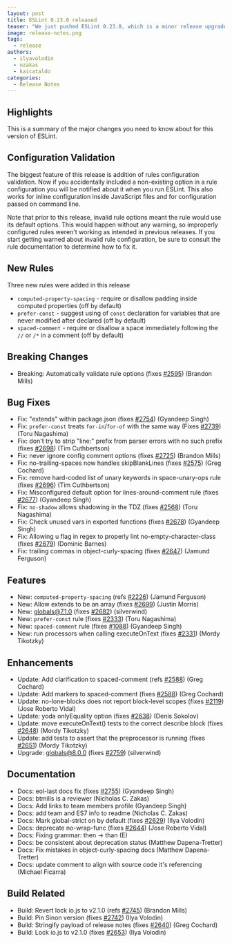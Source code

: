 ```yaml
---
layout: post
title: ESLint 0.23.0 released
teaser: "We just pushed ESLint 0.23.0, which is a minor release upgrade. This release includes new features and bug fixes."
image: release-notes.png
tags:
  - release
authors:
  - ilyavolodin
  - nzakas
  - kaicataldo
categories:
  - Release Notes
---
```


## Highlights

This is a summary of the major changes you need to know about for this version of ESLint.

## Configuration Validation

The biggest feature of this release is addition of rules configuration validation. Now if you accidentally included a non-existing option in a rule configuration
you will be notified about it when you run ESLint. This also works for inline configuration inside JavaScript files and for configuration passed on command line.

Note that prior to this release, invalid rule options meant the rule would use its default options. This would happen without any warning, so improperly configured rules weren't working as intended in previous releases. If you start getting warned about invalid rule configuration, be sure to consult the rule documentation to determine how to fix it.

## New Rules

Three new rules were added in this release

* `computed-property-spacing` - require or disallow padding inside computed properties (off by default)
* `prefer-const` - suggest using of `const` declaration for variables that are never modified after declared (off by default)
* `spaced-comment` - require or disallow a space immediately following the `//` or `/*` in a comment (off by default)

## Breaking Changes

* Breaking: Automatically validate rule options (fixes [#2595](https://github.com/eslint/eslint/issues/2595)) (Brandon Mills)

## Bug Fixes

* Fix: "extends" within package.json (fixes [#2754](https://github.com/eslint/eslint/issues/2754)) (Gyandeep Singh)
* Fix: `prefer-const` treats `for-in`/`for-of` with the same way (Fixes [#2739](https://github.com/eslint/eslint/issues/2739)) (Toru Nagashima)
* Fix: don't try to strip "line:" prefix from parser errors with no such prefix (fixes [#2698](https://github.com/eslint/eslint/issues/2698)) (Tim Cuthbertson)
* Fix: never ignore config comment options (fixes [#2725](https://github.com/eslint/eslint/issues/2725)) (Brandon Mills)
* Fix: no-trailing-spaces now handles skipBlankLines (fixes [#2575](https://github.com/eslint/eslint/issues/2575)) (Greg Cochard)
* Fix: remove hard-coded list of unary keywords in space-unary-ops rule (fixes [#2696](https://github.com/eslint/eslint/issues/2696)) (Tim Cuthbertson)
* Fix: Misconfigured default option for lines-around-comment rule (fixes [#2677](https://github.com/eslint/eslint/issues/2677)) (Gyandeep Singh)
* Fix: `no-shadow` allows shadowing in the TDZ (fixes [#2568](https://github.com/eslint/eslint/issues/2568)) (Toru Nagashima)
* Fix: Check unused vars in exported functions (fixes [#2678](https://github.com/eslint/eslint/issues/2678)) (Gyandeep Singh)
* Fix: Allowing u flag in regex to properly lint no-empty-character-class (fixes [#2679](https://github.com/eslint/eslint/issues/2679)) (Dominic Barnes)
* Fix: trailing commas in object-curly-spacing (fixes [#2647](https://github.com/eslint/eslint/issues/2647)) (Jamund Ferguson)

## Features

* New: `computed-property-spacing` (refs [#2226](https://github.com/eslint/eslint/issues/2226)) (Jamund Ferguson)
* New: Allow extends to be an array (fixes [#2699](https://github.com/eslint/eslint/issues/2699)) (Justin Morris)
* New: globals@7.1.0 (fixes [#2682](https://github.com/eslint/eslint/issues/2682)) (silverwind)
* New: `prefer-const` rule (fixes [#2333](https://github.com/eslint/eslint/issues/2333)) (Toru Nagashima)
* New: `spaced-comment` rule (fixes [#1088](https://github.com/eslint/eslint/issues/1088)) (Gyandeep Singh)
* New: run processors when calling executeOnText (fixes [#2331](https://github.com/eslint/eslint/issues/2331)) (Mordy Tikotzky)

## Enhancements

* Update: Add clarification to spaced-comment (refs [#2588](https://github.com/eslint/eslint/issues/2588)) (Greg Cochard)
* Update: Add markers to spaced-comment (fixes [#2588](https://github.com/eslint/eslint/issues/2588)) (Greg Cochard)
* Update: no-lone-blocks does not report block-level scopes (fixes  [#2119](https://github.com/eslint/eslint/issues/2119)) (Jose Roberto Vidal)
* Update: yoda onlyEquality option (fixes [#2638](https://github.com/eslint/eslint/issues/2638)) (Denis Sokolov)
* Update: move executeOnText() tests to the correct describe block (fixes [#2648](https://github.com/eslint/eslint/issues/2648)) (Mordy Tikotzky)
* Update: add tests to assert that the preprocessor is running (fixes [#2651](https://github.com/eslint/eslint/issues/2651)) (Mordy Tikotzky)
* Upgrade: globals@8.0.0 (fixes [#2759](https://github.com/eslint/eslint/issues/2759)) (silverwind)

## Documentation

* Docs: eol-last docs fix (fixes [#2755](https://github.com/eslint/eslint/issues/2755)) (Gyandeep Singh)
* Docs: btmills is a reviewer (Nicholas C. Zakas)
* Docs: Add links to team members profile (Gyandeep Singh)
* Docs: add team and ES7 info to readme (Nicholas C. Zakas)
* Docs: Mark global-strict on by default (fixes [#2629](https://github.com/eslint/eslint/issues/2629)) (Ilya Volodin)
* Docs: deprecate no-wrap-func (fixes [#2644](https://github.com/eslint/eslint/issues/2644)) (Jose Roberto Vidal)
* Docs: Fixing grammar: then -> than (E)
* Docs: be consistent about deprecation status (Matthew Dapena-Tretter)
* Docs: Fix mistakes in object-curly-spacing docs (Matthew Dapena-Tretter)
* Docs: update comment to align with source code it's referencing (Michael Ficarra)

## Build Related

* Build: Revert lock io.js to v2.1.0 (refs [#2745](https://github.com/eslint/eslint/issues/2745)) (Brandon Mills)
* Build: Pin Sinon version (fixes [#2742](https://github.com/eslint/eslint/issues/2742)) (Ilya Volodin)
* Build: Stringify payload of release notes (fixes [#2640](https://github.com/eslint/eslint/issues/2640)) (Greg Cochard)
* Build: Lock io.js to v2.1.0 (fixes [#2653](https://github.com/eslint/eslint/issues/2653)) (Ilya Volodin)
